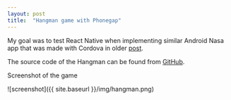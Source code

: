 ```yaml
---
layout: post
title:  "Hangman game with Phonegap"
---
```

My goal was to test React Native when implementing similar Android Nasa app that was made with Cordova in older [post](/2016-05-20-welcome-to-jekyll).

The source code of the Hangman can be found from [GitHub](https://github.com/juhahinkula/HangMan.git).

Screenshot of the game

![screenshot]({{ site.baseurl }}/img/hangman.png)




